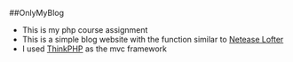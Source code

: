 ##OnlyMyBlog

- This is my php course assignment
- This is a simple blog website with the function similar to [Netease Lofter](http://www.lofter.com/ "Lofter")
- I used [ThinkPHP](http://www.thinkphp.cn/ "ThinkPHP Homepage") as the mvc framework
